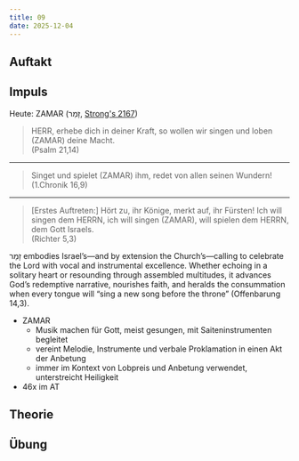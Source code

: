 ```yaml
---
title: 09
date: 2025-12-04
---
```


## Auftakt

## Impuls

Heute: ZAMAR (זָמַר, [Strong's 2167](https://biblehub.com/hebrew/2167.htm))

> HERR, erhebe dich in deiner Kraft, so wollen wir singen und loben (ZAMAR) deine Macht.  
> (Psalm 21,14)

---

> Singet und spielet (ZAMAR) ihm, redet von allen seinen Wundern!  
> (1.Chronik 16,9)

---

> [Erstes Auftreten:] Hört zu, ihr Könige, merkt auf, ihr Fürsten! Ich will singen dem HERRN, ich will singen (ZAMAR), will spielen dem HERRN, dem Gott Israels.  
> (Richter 5,3)

זָמַר embodies Israel’s—and by extension the Church’s—calling to celebrate the Lord with vocal and instrumental excellence. Whether echoing in a solitary heart or resounding through assembled multitudes, it advances God’s redemptive narrative, nourishes faith, and heralds the consummation when every tongue will “sing a new song before the throne” (Offenbarung 14,3).

- ZAMAR
    - Musik machen für Gott, meist gesungen, mit Saiteninstrumenten begleitet
    - vereint Melodie, Instrumente und verbale Proklamation in einen Akt der Anbetung
    - immer im Kontext von Lobpreis und Anbetung verwendet, unterstreicht Heiligkeit
- 46x im AT

## Theorie

## Übung
